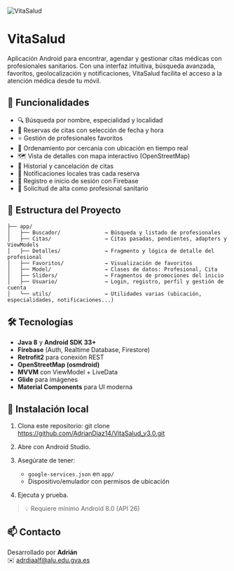 ![VitaSalud](https://i.imgur.com/KhedDTg.jpeg)
# VitaSalud

Aplicación Android para encontrar, agendar y gestionar citas médicas con profesionales sanitarios. Con una interfaz intuitiva, búsqueda avanzada, favoritos, geolocalización y notificaciones, VitaSalud facilita el acceso a la atención médica desde tu móvil.

## 📲 Funcionalidades

- 🔍 Búsqueda por nombre, especialidad y localidad
- 📅 Reservas de citas con selección de fecha y hora
- ⭐ Gestión de profesionales favoritos
- 📍 Ordenamiento por cercanía con ubicación en tiempo real
- 🗺️ Vista de detalles con mapa interactivo (OpenStreetMap)
- 🧾 Historial y cancelación de citas
- 🔔 Notificaciones locales tras cada reserva
- 🔐 Registro e inicio de sesión con Firebase
- 📧 Solicitud de alta como profesional sanitario

## 🧱 Estructura del Proyecto
```text
├── app/
│   ├── Buscador/              → Búsqueda y listado de profesionales
│   ├── Citas/                 → Citas pasadas, pendientes, adapters y ViewModels
│   ├── Detalles/              → Fragmento y lógica de detalle del profesional
│   ├── Favoritos/             → Visualización de favoritos
│   ├── Model/                 → Clases de datos: Profesional, Cita
│   ├── Sliders/               → Fragmentos de promociones del inicio
│   ├── Usuario/               → Login, registro, perfil y gestión de cuenta
│   └── utils/                 → Utilidades varias (ubicación, especialidades, notificaciones...)
```


## 🛠️ Tecnologías

- **Java 8** y **Android SDK 33+**
- **Firebase** (Auth, Realtime Database, Firestore)
- **Retrofit2** para conexión REST
- **OpenStreetMap (osmdroid)**
- **MVVM** con ViewModel + LiveData
- **Glide** para imágenes
- **Material Components** para UI moderna

## 🚀 Instalación local

1. Clona este repositorio:
   git clone https://github.com/AdrianDiaz14/VitaSalud_v3.0.git

2. Abre con Android Studio.

3. Asegúrate de tener:
   - `google-services.json` en `app/`
   - Dispositivo/emulador con permisos de ubicación

4. Ejecuta y prueba.

> 💡 Requiere mínimo Android 8.0 (API 26)

## 📫 Contacto

Desarrollado por **Adrián**  
✉️ [adrdiaalf@alu.edu.gva.es](mailto:adrdiaalf@alu.edu.gva.es)




